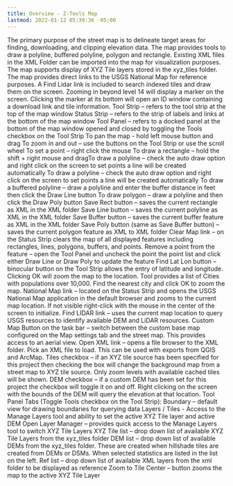 ```yaml
---
title: Overview - Z-Tools Map
lastmod: 2022-01-12 05:39:36 -05:00
---
```

			
The primary purpose of the street map is to delineate target areas for finding, downloading, and clipping elevation data. The map provides tools to draw a polyline, buffered polyline, polygon and rectangle. Existing XML files in the XML Folder can be imported into the map for visualization purposes. The map supports display of XYZ Tile layers stored in the xyz_tiles folder. The map provides direct links to the USGS National Map for reference purposes.  A Find Lidar link is included to search indexed tiles and draw them on the screen. Zooming in beyond level 14 will display a marker on the screen. Clicking the marker at its bottom will open an ID window containing a download link and tile information.      Tool Strip – refers to the tool strip at the top of the map window Status Strip – refers to the strip of labels and links at the bottom of the map window Tool Panel – refers to a docked panel at the bottom of the map window opened and closed by toggling the Tools checkbox on the Tool Strip To pan the map - hold left mouse button and drag To zoom in and out – use the buttons on the Tool Strip or use the scroll wheel To set a point – right click the mouse To draw a rectangle – hold the shift + right mouse and dragTo draw a polyline – check the auto draw option and right click on the screen to set points a line will be created automatically To draw a polyline – check the auto draw option and right click on the screen to set points a line will be created automatically To draw a buffered polyline – draw a polyline and enter the buffer distance in feet then click the Draw Line button To draw polygon – draw a polyline and then click the Draw Poly button Save Rect button – saves the current rectangle as XML in the XML folder Save Line button – saves the current polyline as XML in the XML folder Save Buffer button – saves the current buffer feature as XML in the XML folder Save Poly button (same as Save Buffer button) – saves the current polygon feature as XML to XML folder Clear Map link – on the Status Strip clears the map of all displayed features including rectangles, lines, polygons, buffers, and points. Remove a point from the feature – open the Tool Panel and uncheck the point the point list and click either Draw Line or Draw Poly to update the feature Find Lat Lon button – binocular button on the Tool Strip allows the entry of latitude and longitude. Clicking OK will zoom the map to the location. Tool provides a list of Cities with populations over 10,000. Find the nearest city and click OK to zoom the map. National Map link – located on the Status Strip and opens the USGS National Map application in the default browser and zooms to the current map location. If not visible right-click with the mouse in the center of the screen to initialize. Find LIDAR link – uses the current map location to query USGS resources to identify available DEM and LiDAR resources.  Custom Map Button on the task bar – switch between the custom base map configured on the Map settings tab and the street map. This provides access to an aerial view. Open XML link – opens a file browser to the XML folder. Pick an XML file to load. This can be used with exports from QGIS and ArcMap. Tiles checkbox – if an XYZ tile source has been specified for this project then checking the box will change the background map from a street map to XYZ tile source. Only zoom levels with available cached tiles will be shown.  DEM checkbox – if a custom DEM has been set for this project the checkbox will toggle it on and off. Right clicking on the screen with the bounds of the DEM will query the elevation at that location.  Tool Panel Tabs (Toggle Tools checkbox on the Tool Strip): Boundary – default view for drawing boundaries for querying data Layers / Tiles - Access to the Manage Layers tool and ability to set the active XYZ Tile layer and active DEM Open Layer Manager – provides quick access to the Manage Layers tool to switch XYZ Tile Layers XYZ Tile list – drop down list of available XYZ Tile Layers from the xyz_tiles folder DEM list – drop down list of available DEMs from the xyz_tiles folder. These are created when hillshade tiles are created from DEMs or DSMs. When selected statistics are listed in the list on the left. Ref list – drop down list of available XML layers from the xml folder to be displayed as reference Zoom to Tile Center – button zooms the map to the active XYZ Tile Layer